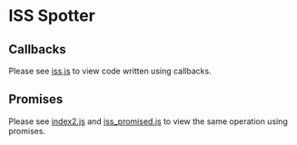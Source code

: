 # ISS Spotter

## Callbacks
Please see [iss.js](./iss.js) to view code written using callbacks.


## Promises
Please see [index2.js](./index2.js) and [iss_promised.js](./iss_promised.js) to view the same operation using promises.
